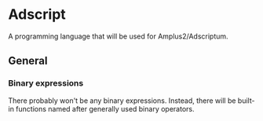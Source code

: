 # Adscript
A programming language that will be used for Amplus2/Adscriptum.

## General
### Binary expressions
There probably won't be any binary expressions. Instead,
there will be built-in functions named after generally used
binary operators.
